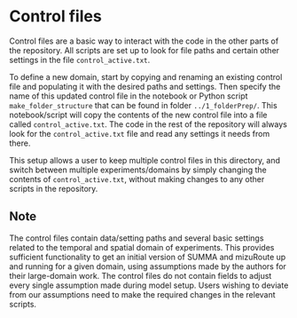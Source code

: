 # Control files
Control files are a basic way to interact with the code in the other parts of the repository. All scripts are set up to look for file paths and certain other settings in the file `control_active.txt`. 

To define a new domain, start by copying and renaming an existing control file and populating it with the desired paths and settings. Then specify the name of this updated control file in the notebook or Python script `make_folder_structure` that can be found in folder `../1_folderPrep/`. This notebook/script will copy the contents of the new control file into  a file called `control_active.txt`. The code in the rest of the repository will always look for the `control_active.txt` file and read any settings it needs from there.

This setup allows a user to keep multiple control files in this directory, and switch between multiple experiments/domains by simply changing the contents of `control_active.txt`, without making changes to any other scripts in the repository.

## Note
The control files contain data/setting paths and several basic settings related to the temporal and spatial domain of experiments. This provides sufficient functionality to get an initial version of SUMMA and mizuRoute up and running for a given domain, using assumptions made by the authors for their large-domain work. The control files do not contain fields to adjust every single assumption made during model setup. Users wishing to deviate from our assumptions need to make the required changes in the relevant scripts.
